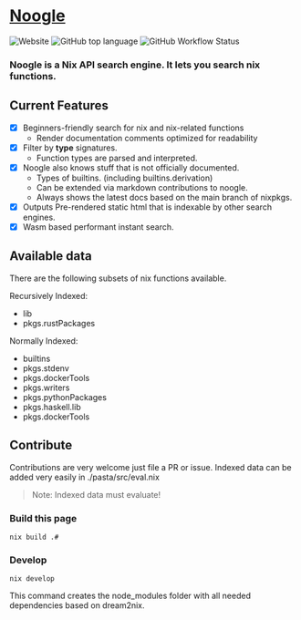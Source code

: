 # [Noogle](https://noogle.dev)

![Website](https://img.shields.io/website?down_message=noogle.dev&up_message=noogle.dev&url=https%3A%2F%2Fnoogle.dev)
![GitHub top language](https://img.shields.io/github/languages/top/hsjobeki/noogle)
![GitHub Workflow Status](https://img.shields.io/github/actions/workflow/status/hsjobeki/noogle/main.yml)

### Noogle is a Nix API search engine. It lets you search nix functions. 

## Current Features

- [x] Beginners-friendly search for nix and nix-related functions
  - Render documentation comments optimized for readability
- [x] Filter by **type** signatures.
  - Function types are parsed and interpreted.
- [x] Noogle also knows stuff that is not officially documented.
  - Types of builtins. (including builtins.derivation)
  - Can be extended via markdown contributions to noogle.
  - Always shows the latest docs based on the main branch of nixpkgs.
- [x] Outputs Pre-rendered static html that is indexable by other search engines.
- [x] Wasm based performant instant search.

## Available data

There are the following subsets of nix functions available.

Recursively Indexed:

- lib
- pkgs.rustPackages

Normally Indexed:

- builtins
- pkgs.stdenv
- pkgs.dockerTools
- pkgs.writers
- pkgs.pythonPackages
- pkgs.haskell.lib
- pkgs.dockerTools

## Contribute

Contributions are very welcome just file a PR or issue.
Indexed data can be added very easily in ./pasta/src/eval.nix

> Note: Indexed data must evaluate!

### Build this page

`nix build .#`

### Develop

`nix develop`

This command creates the node_modules folder
with all needed dependencies based on dream2nix.

